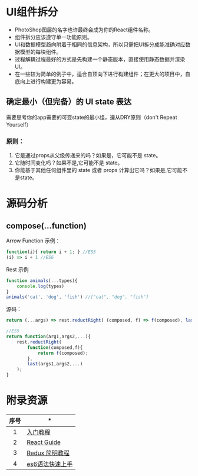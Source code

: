 # UI组件拆分

- PhotoShop图层的名字也许最终会成为你的React组件名称。
- 组件拆分应该遵守单一功能原则。
- UI和数据模型趋向附着于相同的信息架构，所以只需把UI拆分成能准确对应数据模型的每块组件。
- 过程解耦过程最好的方式是先构建一个静态版本，直接使用静态数据并渲染UI。
- 在一些较为简单的例子中，适合自顶向下进行构建组件；在更大的项目中，自底向上进行构建更为容易。

## 确定最小（但完备）的 UI state 表达

需要思考你的app需要的可变state的最小组，遵从DRY原则（don't Repeat Yourself）

### 原则：
1. 它是通过props从父级传递来的吗？如果是，它可能不是 state。
2. 它随时间变化吗？如果不是,它可能不是 state。
3. 你能基于其他任何组件里的 state 或者 props 计算出它吗？如果是,它可能不是state。


# 源码分析

## compose(...function)

Arrow Function 示例：

```javascript
function(i){ return i + 1; } //ES5
(i) => i + 1 //ES6
```

Rest 示例

```javascript
function animals(...types){
    console.log(types)
}
animals('cat', 'dog', 'fish') //["cat", "dog", "fish"]
```

源码：
```javascript
return (...args) => rest.reductRight( (composed, f) => f(composed), last(...args) );   //ES6

//ES5
return function(arg1,args2,...){
    rest.reductRight( 
        function(composed,f){
            return f(composed);
        },
        last(args1,args2,...)
    );
}
```


# 附录资源


|序号|                                *                                       |
|:--:|------------------------------------------------------------------------|
|1   | [入门教程](http://reactjs.cn/react/docs/getting-started-zh-CN.html)    |
|2   | [React Guide](https://github.com/react-guide)                          |
|3   | [Redux 简明教程](https://github.com/kenberkeley/redux-simple-tutorial) |
|4   | [es6语法快速上手](https://segmentfault.com/a/1190000005742091)         |